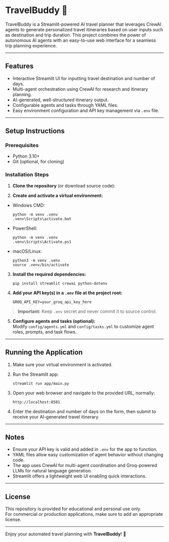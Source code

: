# TravelBuddy 🛫

TravelBuddy is a Streamlit-powered AI travel planner that leverages CrewAI agents to generate personalized travel itineraries based on user inputs such as destination and trip duration. This project combines the power of autonomous AI agents with an easy-to-use web interface for a seamless trip planning experience.

---

## Features

- Interactive Streamlit UI for inputting travel destination and number of days.
- Multi-agent orchestration using CrewAI for research and itinerary planning.
- AI-generated, well-structured itinerary output.
- Configurable agents and tasks through YAML files.
- Easy environment configuration and API key management via `.env` file.

---

## Setup Instructions

### Prerequisites
- Python 3.10+
- Git (optional, for cloning)

### Installation Steps

1. **Clone the repository** (or download source code):


2. **Create and activate a virtual environment:**
- Windows CMD:
  ```
  python -m venv .venv
  .venv\Scripts\activate.bat
  ```
- PowerShell:
  ```
  python -m venv .venv
  .venv\Scripts\Activate.ps1
  ```
- macOS/Linux:
  ```
  python3 -m venv .venv
  source .venv/bin/activate
  ```

3. **Install the required dependencies:**
    ```
    pip install streamlit crewai python-dotenv
    ```

4. **Add your API key(s) in a `.env` file at the project root:**
    ```
   GROQ_API_KEY=your_groq_api_key_here
   ```
   
> **Important:** Keep `.env` secret and never commit it to source control.

5. **Configure agents and tasks (optional):**  
Modify `config/agents.yml` and `config/tasks.yml` to customize agent roles, prompts, and task flows.

---

## Running the Application

1. Make sure your virtual environment is activated.

2. Run the Streamlit app:
    ```
   streamlit run app/main.py
   ```
   
3. Open your web browser and navigate to the provided URL, normally:  

    `http://localhost:8501`


4. Enter the destination and number of days on the form, then submit to receive your AI-generated travel itinerary.

---

## Notes

- Ensure your API key is valid and added in `.env` for the app to function.
- YAML files allow easy customization of agent behavior without changing code.
- The app uses CrewAI for multi-agent coordination and Groq-powered LLMs for natural language generation.
- Streamlit offers a lightweight web UI enabling quick interactions.

---

## License

This repository is provided for educational and personal use only.  
For commercial or production applications, make sure to add an appropriate license.

---

Enjoy your automated travel planning with **TravelBuddy**! 🛫




